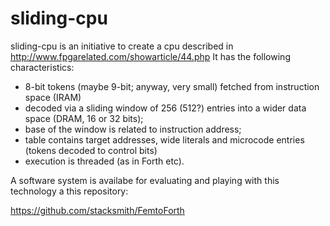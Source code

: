 sliding-cpu
===========

sliding-cpu is an initiative to create a cpu described in http://www.fpgarelated.com/showarticle/44.php
It has the following characteristics:

- 8-bit tokens (maybe 9-bit; anyway, very small) fetched from instruction space (IRAM)
- decoded via a sliding window of 256 (512?) entries into a wider data space (DRAM, 16 or 32 bits);
- base of the window is related to instruction address;
- table contains target addresses, wide literals and microcode entries (tokens decoded to control bits)
- execution is threaded (as in Forth etc).

A software system is availabe for evaluating and playing with this technology a this repository:

https://github.com/stacksmith/FemtoForth



